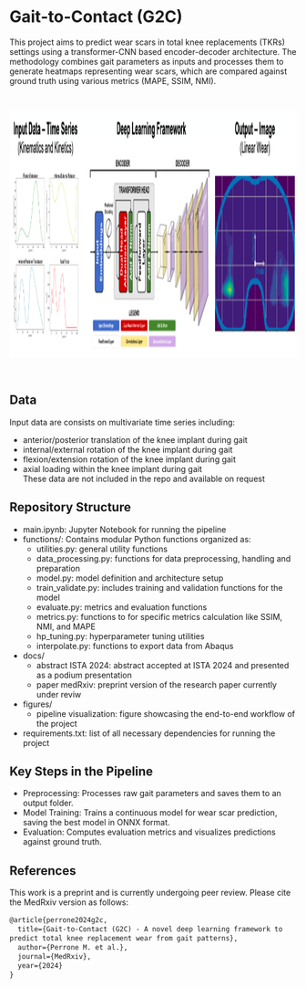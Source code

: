 # Gait-to-Contact (G2C)

This project aims to predict wear scars in total knee replacements (TKRs) settings using a transformer-CNN based encoder-decoder architecture. The methodology combines gait parameters as inputs and processes them to generate heatmaps representing wear scars, which are compared against ground truth using various metrics (MAPE, SSIM, NMI).


<br>

<p align="center">
  <img src="figures/pipeline.png" width="700" height="430">
</p>

<br>



## Data
Input data are consists on multivariate time series including:
* anterior/posterior translation of the knee implant during gait 
* internal/external rotation of the knee implant during gait
* flexion/extension rotation of the knee implant during gait
* axial loading within the knee implant during gait <br>
These data are not included in the repo and available on request

## Repository Structure
* main.ipynb: Jupyter Notebook for running the pipeline
* functions/: Contains modular Python functions organized as:
    * utilities.py: general utility functions
    * data_processing.py: functions for data preprocessing, handling and preparation
    * model.py: model definition and architecture setup
    * train_validate.py: includes training and validation functions for the model
    * evaluate.py: metrics and evaluation functions
    * metrics.py: functions to for specific metrics calculation like SSIM, NMI, and MAPE
    * hp_tuning.py: hyperparameter tuning utilities
    * interpolate.py: functions to export data from Abaqus 
* docs/
    * abstract ISTA 2024: abstract accepted at ISTA 2024 and presented as a podium presentation
    * paper medRxiv: preprint version of the research paper currently under reviw
* figures/
    * pipeline visualization: figure showcasing the end-to-end workflow of the project
* requirements.txt: list of all necessary dependencies for running the project


## Key Steps in the Pipeline
* Preprocessing: Processes raw gait parameters and saves them to an output folder.
* Model Training: Trains a continuous model for wear scar prediction, saving the best model in ONNX format.
* Evaluation: Computes evaluation metrics and visualizes predictions against ground truth.



  

## References
This work is a preprint and is currently undergoing peer review. Please cite the MedRxiv version as follows:

```
@article{perrone2024g2c,
  title={Gait-to-Contact (G2C) - A novel deep learning framework to predict total knee replacement wear from gait patterns},
  author={Perrone M. et al.},
  journal={MedRxiv},
  year={2024}
}
```
